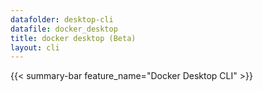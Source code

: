 ```yaml
---
datafolder: desktop-cli
datafile: docker_desktop
title: docker desktop (Beta)
layout: cli
---
```


{{< summary-bar feature_name="Docker Desktop CLI" >}}